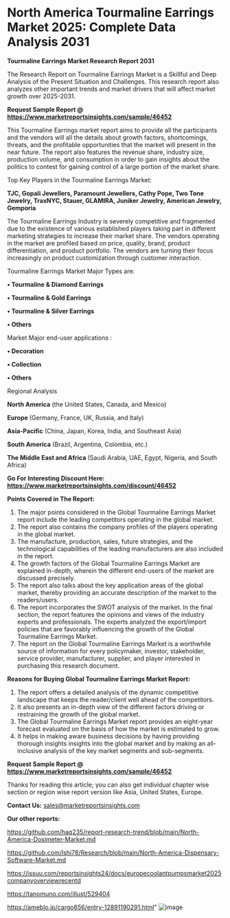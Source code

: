 # North America Tourmaline Earrings Market 2025: Complete Data Analysis 2031

<strong>Tourmaline Earrings Market Research Report 2031</strong>

The Research Report on Tourmaline Earrings Market is a Skillful and Deep Analysis of the Present Situation and Challenges. This research report also analyzes other important trends and market drivers that will affect market growth over 2025-2031.

<strong>Request Sample Report @ <a href=https://www.marketreportsinsights.com/sample/46452>https://www.marketreportsinsights.com/sample/46452</a></strong>

This Tourmaline Earrings market report aims to provide all the participants and the vendors will all the details about growth factors, shortcomings, threats, and the profitable opportunities that the market will present in the near future. The report also features the revenue share, industry size, production volume, and consumption in order to gain insights about the politics to contest for gaining control of a large portion of the market share.

Top Key Players in the Tourmaline Earrings Market:

<strong>TJC, Gopali Jewellers, Paramount Jewellers, Cathy Pope, Two Tone Jewelry, TraxNYC, Stauer, GLAMIRA, Juniker Jewelry, American Jewelry, Gemporia</strong>

The Tourmaline Earrings Industry is severely competitive and fragmented due to the existence of various established players taking part in different marketing strategies to increase their market share. The vendors operating in the market are profiled based on price, quality, brand, product differentiation, and product portfolio. The vendors are turning their focus increasingly on product customization through customer interaction.

Tourmaline Earrings Market Major Types are:

<strong>•  Tourmaline & Diamond Earrings

•  Tourmaline & Gold Earrings

•  Tourmaline & Silver Earrings

•  Others</strong>

Market Major end-user applications :

<strong>•  Decoration

•  Collection

•  Others</strong>

Regional Analysis

</u><strong><b>North America</b></strong> (the United States, Canada, and Mexico)

<strong><b>Europe </b></strong>(Germany, France, UK, Russia, and Italy)

<strong><b>Asia-Pacific</b></strong> (China, Japan, Korea, India, and Southeast Asia)

<strong><b>South America</b></strong> (Brazil, Argentina, Colombia, etc.)

<strong><b>The Middle East and Africa</b></strong> (Saudi Arabia, UAE, Egypt, Nigeria, and South Africa)

<strong>Go For Interesting Discount Here: <a href=https://www.marketreportsinsights.com/discount/46452>https://www.marketreportsinsights.com/discount/46452</a></strong>

<strong>Points Covered in The Report:</strong>
<ol>
  <li>The major points considered in the Global Tourmaline Earrings Market report include the leading competitors operating in the global market.</li>
  <li>The report also contains the company profiles of the players operating in the global market.</li>
  <li>The manufacture, production, sales, future strategies, and the technological capabilities of the leading manufacturers are also included in the report.</li>
  <li>The growth factors of the Global Tourmaline Earrings Market are explained in-depth, wherein the different end-users of the market are discussed precisely.</li>
  <li>The report also talks about the key application areas of the global market, thereby providing an accurate description of the market to the readers/users.</li>
  <li>The report incorporates the SWOT analysis of the market. In the final section, the report features the opinions and views of the industry experts and professionals. The experts analyzed the export/import policies that are favorably influencing the growth of the Global Tourmaline Earrings Market.</li>
  <li>The report on the Global Tourmaline Earrings Market is a worthwhile source of information for every policymaker, investor, stakeholder, service provider, manufacturer, supplier, and player interested in purchasing this research document.</li>
</ol>
<strong>Reasons for Buying Global Tourmaline Earrings Market Report:</strong>

<ol>
  <li>The report offers a detailed analysis of the dynamic competitive landscape that keeps the reader/client well ahead of the competitors.</li>
  <li>It also presents an in-depth view of the different factors driving or restraining the growth of the global market.</li>
  <li>The Global Tourmaline Earrings Market report provides an eight-year forecast evaluated on the basis of how the market is estimated to grow.</li>
  <li>It helps in making aware business decisions by having providing thorough insights insights into the global market and by making an all-inclusive analysis of the key market segments and sub-segments.</li>
</ol>
<strong>Request Sample Report @ <a href=https://www.marketreportsinsights.com/sample/46452>https://www.marketreportsinsights.com/sample/46452</a></strong>


Thanks for reading this article; you can also get individual chapter wise section or region wise report version like Asia, United States, Europe.

<strong>Contact Us:</strong>
sales@marketreportsinsights.com

<strong>Our other reports:</strong>

<a href=https://github.com/haq235/report-research-trend/blob/main/North-America-Dosimeter-Market.md>https://github.com/haq235/report-research-trend/blob/main/North-America-Dosimeter-Market.md</a>

<a href=https://github.com/Ishi78/Research/blob/main/North-America-Dispensary-Software-Market.md>https://github.com/Ishi78/Research/blob/main/North-America-Dispensary-Software-Market.md</a>

<a href=https://issuu.com/reportsinsights24/docs/europecoolantpumpsmarket2025companyoverviewrecentd>https://issuu.com/reportsinsights24/docs/europecoolantpumpsmarket2025companyoverviewrecentd</a>

<a href=https://tanomuno.com/illust/529404>https://tanomuno.com/illust/529404</a>

<a href=https://ameblo.jp/cargo656/entry-12891190291.html>https://ameblo.jp/cargo656/entry-12891190291.html</a>"
![image](https://github.com/user-attachments/assets/c67b6690-7e6d-4b5e-be79-20e427437f70)

